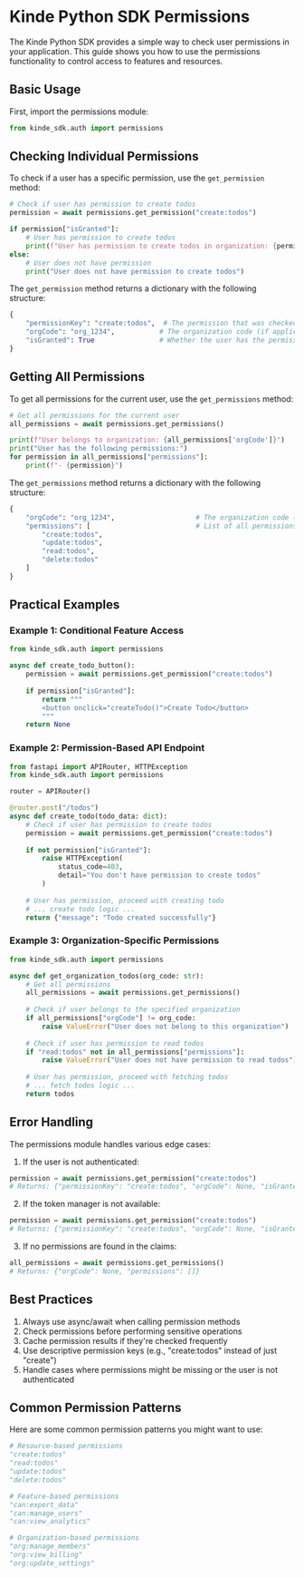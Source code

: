 # Kinde Python SDK Permissions

The Kinde Python SDK provides a simple way to check user permissions in your application. This guide shows you how to use the permissions functionality to control access to features and resources.

## Basic Usage

First, import the permissions module:

```python
from kinde_sdk.auth import permissions
```

## Checking Individual Permissions

To check if a user has a specific permission, use the `get_permission` method:

```python
# Check if user has permission to create todos
permission = await permissions.get_permission("create:todos")

if permission["isGranted"]:
    # User has permission to create todos
    print(f"User has permission to create todos in organization: {permission['orgCode']}")
else:
    # User does not have permission
    print("User does not have permission to create todos")
```

The `get_permission` method returns a dictionary with the following structure:
```python
{
    "permissionKey": "create:todos",  # The permission that was checked
    "orgCode": "org_1234",           # The organization code (if applicable)
    "isGranted": True                # Whether the user has the permission
}
```

## Getting All Permissions

To get all permissions for the current user, use the `get_permissions` method:

```python
# Get all permissions for the current user
all_permissions = await permissions.get_permissions()

print(f"User belongs to organization: {all_permissions['orgCode']}")
print("User has the following permissions:")
for permission in all_permissions["permissions"]:
    print(f"- {permission}")
```

The `get_permissions` method returns a dictionary with the following structure:
```python
{
    "orgCode": "org_1234",                    # The organization code (if applicable)
    "permissions": [                          # List of all permissions
        "create:todos",
        "update:todos",
        "read:todos",
        "delete:todos"
    ]
}
```

## Practical Examples

### Example 1: Conditional Feature Access

```python
from kinde_sdk.auth import permissions

async def create_todo_button():
    permission = await permissions.get_permission("create:todos")
    
    if permission["isGranted"]:
        return """
        <button onclick="createTodo()">Create Todo</button>
        """
    return None
```

### Example 2: Permission-Based API Endpoint

```python
from fastapi import APIRouter, HTTPException
from kinde_sdk.auth import permissions

router = APIRouter()

@router.post("/todos")
async def create_todo(todo_data: dict):
    # Check if user has permission to create todos
    permission = await permissions.get_permission("create:todos")
    
    if not permission["isGranted"]:
        raise HTTPException(
            status_code=403,
            detail="You don't have permission to create todos"
        )
    
    # User has permission, proceed with creating todo
    # ... create todo logic ...
    return {"message": "Todo created successfully"}
```

### Example 3: Organization-Specific Permissions

```python
from kinde_sdk.auth import permissions

async def get_organization_todos(org_code: str):
    # Get all permissions
    all_permissions = await permissions.get_permissions()
    
    # Check if user belongs to the specified organization
    if all_permissions["orgCode"] != org_code:
        raise ValueError("User does not belong to this organization")
    
    # Check if user has permission to read todos
    if "read:todos" not in all_permissions["permissions"]:
        raise ValueError("User does not have permission to read todos")
    
    # User has permission, proceed with fetching todos
    # ... fetch todos logic ...
    return todos
```

## Error Handling

The permissions module handles various edge cases:

1. If the user is not authenticated:
```python
permission = await permissions.get_permission("create:todos")
# Returns: {"permissionKey": "create:todos", "orgCode": None, "isGranted": False}
```

2. If the token manager is not available:
```python
permission = await permissions.get_permission("create:todos")
# Returns: {"permissionKey": "create:todos", "orgCode": None, "isGranted": False}
```

3. If no permissions are found in the claims:
```python
all_permissions = await permissions.get_permissions()
# Returns: {"orgCode": None, "permissions": []}
```

## Best Practices

1. Always use async/await when calling permission methods
2. Check permissions before performing sensitive operations
3. Cache permission results if they're checked frequently
4. Use descriptive permission keys (e.g., "create:todos" instead of just "create")
5. Handle cases where permissions might be missing or the user is not authenticated

## Common Permission Patterns

Here are some common permission patterns you might want to use:

```python
# Resource-based permissions
"create:todos"
"read:todos"
"update:todos"
"delete:todos"

# Feature-based permissions
"can:export_data"
"can:manage_users"
"can:view_analytics"

# Organization-based permissions
"org:manage_members"
"org:view_billing"
"org:update_settings"
``` 